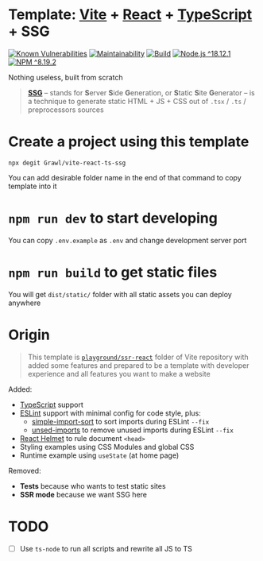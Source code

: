 # Template: [Vite](https://vitejs.dev) + [React](https://reactjs.org) + [TypeScript](https://typescriptlang.org) + SSG

[![Known Vulnerabilities](https://snyk.io/test/github/Grawl/vite-react-ts-ssg/badge.svg?targetFile=package.json)](https://snyk.io/test/github/Grawl/vite-react-ts-ssg?targetFile=package.json)
[![Maintainability](https://api.codeclimate.com/v1/badges/c875bc2c3f824135f2c9/maintainability)](https://codeclimate.com/github/Grawl/vite-react-ts-ssg/maintainability)
[![Build](https://github.com/Grawl/vite-react-ts-ssg/actions/workflows/build.yml/badge.svg)](https://github.com/Grawl/vite-react-ts-ssg/actions/workflows/build.yml)
[![Node.js ^18.12.1](https://img.shields.io/badge/Node.js-^18.12.1-brightgreen.svg)](https://nodejs.org)
[![NPM ^8.19.2](https://img.shields.io/badge/NPM-^8.19.2-brightgreen.svg)](https://npmjs.com)

Nothing useless, built from scratch

> **[SSG](https://dev.to/anshuman_bhardwaj/what-the-heck-is-ssg-static-site-generation-explained-with-nextjs-5cja)** – stands for **S**erver **S**ide **G**eneration, or **S**tatic **S**ite **G**enerator – is a technique to generate static HTML + JS + CSS out of `.tsx` / `.ts` / preprocessors sources

# Create a project using this template

```
npx degit Grawl/vite-react-ts-ssg
```

You can add desirable folder name in the end of that command to copy template into it

# `npm run dev` to start developing

You can copy `.env.example` as `.env` and change development server port

# `npm run build` to get static files

You will get `dist/static/` folder with all static assets you can deploy anywhere

# Origin

> This template is [`playground/ssr-react`](https://github.com/vitejs/vite/tree/c45c984ce88b9f36a61761b4df849b7e8dd8e3ce/playground/ssr-react) folder of Vite repository with added some features and prepared to be a template with developer experience and all features you want to make a website

Added:

- [TypeScript](https://typescriptlang.org) support
- [ESLint](http://eslint.org) support with minimal config for code style, plus:
  - [simple-import-sort](https://github.com/lydell/eslint-plugin-simple-import-sort) to sort imports during ESLint `--fix`
  - [unsed-imports](https://github.com/sweepline/eslint-plugin-unused-imports) to remove unused imports during ESLint `--fix`
- [React Helmet](https://github.com/nfl/react-helmet) to rule document `<head>`
- Styling examples using CSS Modules and global CSS
- Runtime example using `useState` (at home page)

Removed:

- **Tests** because who wants to test static sites
- **SSR mode** because we want SSG here

# TODO

- [ ] Use `ts-node` to run all scripts and rewrite all JS to TS
